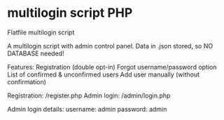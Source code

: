 # multilogin script PHP
Flatfile multilogin script

A multilogin script with admin control panel. Data in .json stored, so NO DATABASE needed!

Features: 
Registration (double opt-in)
Forgot username/password option
List of confirmed & unconfirmed users
Add user manually (without confirmation)

Registration: /register.php
Admin login: /admin/login.php

Admin login details:
username: admin
password: admin

